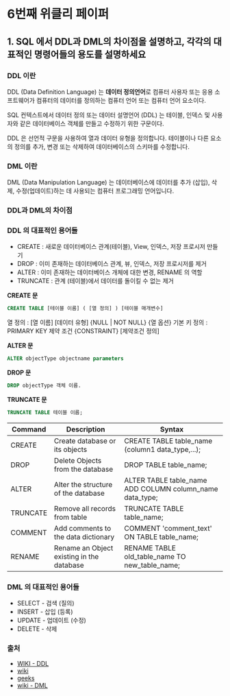 # 6번째 위클리 페이퍼

## 1. SQL 에서 DDL과 DML의 차이점을 설명하고, 각각의 대표적인 명령어들의 용도를 설명하세요

### DDL 이란

DDL (Data Definition Language) 는 **데이터 정의언어**로 컴퓨터 사용자 또는 응용 소프트웨어가 컴퓨터의 데이터를 정의하는 컴퓨터 언어 또는 컴퓨터 언어 요소이다.

SQL 컨텍스트에서 데이터 정의 또는 데이터 설명언어 (DDL) 는 테이블, 인덱스 및 사용자와 같은 데이터베이스 객체를 만들고 수정하기 위한 구문이다.

DDL 은 선언적 구문을 사용하여 열과 데이터 유형을 정의합니다. 테이블이나 다른 요소의 정의를 추가, 변경 또는 삭제하여 데이터베이스의 스키마를 수정합니다.

### DML 이란

DML (Data Manipulation Language) 는 데이터베이스에 데이터를 추가 (삽입), 삭제, 수정(업데이트)하는 데 사용되는
컴퓨터 프로그래밍 언어입니다.


### DDL과 DML의 차이점

### DDL 의 대표적인 용어들

- CREATE : 새로운 데이터베이스 관계(테이블), View, 인덱스, 저장 프로시저 만들기
- DROP : 이미 존재하는 데이터베이스 관계, 뷰, 인덱스, 저장 프로시저를 제거
- ALTER : 이미 존재하는 데이터베이스 개체에 대한 변경, RENAME 의 역할
- TRUNCATE : 관계 (테이블)에서 데이터를 돌이킬 수 없는 제거

**CREATE 문**

```sql
CREATE TABLE [테이블 이름] ( [열 정의] ) [테이블 매개변수]
```

열 정의 : [열 이름] [데이터 유형] {NULL | NOT NULL} {열 옵션}
기본 키 정의 : PRIMARY KEY
제약 조건 {CONSTRAINT} [제약조건 정의]

**ALTER 문**

```sql
ALTER objectType objectname parameters
```

**DROP 문**

```sql
DROP objectType 객체 이름.
```

**TRUNCATE 문**

```sql
TRUNCATE TABLE 테이블 이름;
```

| Command  | Description                               | Syntax                                                   |
| -------- | ----------------------------------------- | -------------------------------------------------------- |
| CREATE   | Create database or its objects            | CREATE TABLE table_name (column1 data_type,...);         |
| DROP     | Delete Objects from the database          | DROP TABLE table_name;                                   |
| ALTER    | Alter the structure of the database       | ALTER TABLE table_name ADD COLUMN column_name data_type; |
| TRUNCATE | Remove all records from table             | TRUNCATE TABLE table_name;                               |
| COMMENT  | Add comments to the data dictionary       | COMMENT 'comment_text' ON TABLE table_name;              |
| RENAME   | Rename an Object existing in the database | RENAME TABLE old_table_name TO new_table_name;           |

### DML 의 대표적인 용어들

- SELECT - 검색 (질의)
- INSERT - 삽입 (등록)
- UPDATE - 업데이트 (수정)
- DELETE - 삭제

### 출처

- [WIKI - DDL](https://ko.wikipedia.org/wiki/%EB%8D%B0%EC%9D%B4%ED%84%B0_%EC%A0%95%EC%9D%98_%EC%96%B8%EC%96%B4)
- [wiki](https://en.wikipedia.org/wiki/Data_definition_language)
- [geeks](https://www.geeksforgeeks.org/sql-ddl-dql-dml-dcl-tcl-commands/)
- [wiki - DML](https://ko.wikipedia.org/wiki/%EB%8D%B0%EC%9D%B4%ED%84%B0_%EC%A1%B0%EC%9E%91_%EC%96%B8%EC%96%B4)